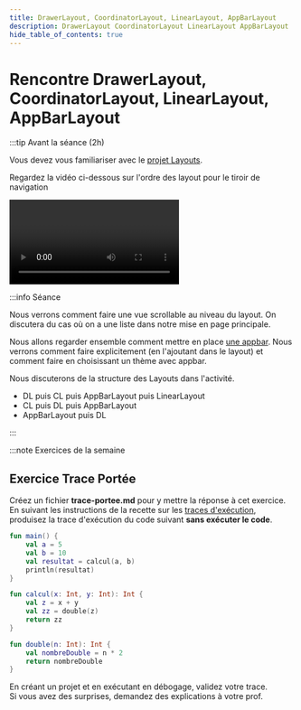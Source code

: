 ```yaml
---
title: DrawerLayout, CoordinatorLayout, LinearLayout, AppBarLayout
description: DrawerLayout CoordinatorLayout LinearLayout AppBarLayout
hide_table_of_contents: true
---
```


# Rencontre DrawerLayout, CoordinatorLayout, LinearLayout, AppBarLayout

<Row>

<Column>

:::tip Avant la séance (2h)

Vous devez vous familiariser avec le [projet Layouts](https://github.com/departement-info-cem/4N6-Mobile/tree/main/code/Layouts).

Regardez la vidéo ci-dessous sur l'ordre des layout pour le tiroir de navigation

<Video url="https://www.youtube.com/watch?v=bmIs1LAYfCc" />

:::

</Column>

<Column>

:::info Séance

Nous verrons comment faire une vue scrollable au niveau du layout. On discutera du cas où on a une liste dans notre mise en page principale.

Nous allons regarder ensemble comment mettre en place [une appbar](https://developer.android.com/training/appbar/setting-up). Nous verrons comment faire explicitement (en l'ajoutant dans le layout) et comment faire en choisissant un thème avec appbar.

Nous discuterons de la structure des Layouts dans l'activité.

- DL puis CL puis AppBarLayout puis LinearLayout
- CL puis DL puis AppBarLayout
- AppBarLayout puis DL

:::

</Column>

</Row>

:::note Exercices de la semaine

## Exercice Trace Portée
Créez un fichier **trace-portee.md** pour y mettre la réponse à cet exercice.  
En suivant les instructions de la recette sur les [traces d'exécution](https://info.cegepmontpetit.ca/3N5-Prog3/recettes/aa-produire-une-trace),
produisez la trace d'exécution du code suivant **sans exécuter le code**.
```kotlin showLineNumbers
fun main() {
    val a = 5
    val b = 10
    val resultat = calcul(a, b)
    println(resultat)
}

fun calcul(x: Int, y: Int): Int {
    val z = x + y
    val zz = double(z)
    return zz
}

fun double(n: Int): Int {
    val nombreDouble = n * 2
    return nombreDouble
}
```
En créant un projet et en exécutant en débogage, validez votre trace.  
Si vous avez des surprises, demandez des explications à votre prof.
````
